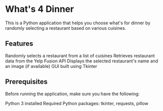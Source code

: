 # What's 4 Dinner
This is a Python application that helps you choose what's for dinner by randomly selecting a restaurant based on various cuisines.

## Features
Randomly selects a restaurant from a list of cuisines
Retrieves restaurant data from the Yelp Fusion API
Displays the selected restaurant's name and an image (if available)
GUI built using Tkinter

## Prerequisites
Before running the application, make sure you have the following:

Python 3 installed
Required Python packages: tkinter, requests, pillow


